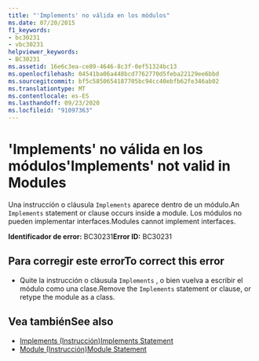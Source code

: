 ```yaml
---
title: "'Implements' no válida en los módulos"
ms.date: 07/20/2015
f1_keywords:
- bc30231
- vbc30231
helpviewer_keywords:
- BC30231
ms.assetid: 16e6c3ea-ce89-4646-8c3f-0ef51324bc13
ms.openlocfilehash: 04541ba06a448bcd7762770d5feba22129ee6bbd
ms.sourcegitcommit: bf5c5850654187705bc94cc40ebfb62fe346ab02
ms.translationtype: MT
ms.contentlocale: es-ES
ms.lasthandoff: 09/23/2020
ms.locfileid: "91097363"
---
```

# <a name="implements-not-valid-in-modules"></a><span data-ttu-id="426c7-102">'Implements' no válida en los módulos</span><span class="sxs-lookup"><span data-stu-id="426c7-102">'Implements' not valid in Modules</span></span>

<span data-ttu-id="426c7-103">Una instrucción o cláusula `Implements` aparece dentro de un módulo.</span><span class="sxs-lookup"><span data-stu-id="426c7-103">An `Implements` statement or clause occurs inside a module.</span></span> <span data-ttu-id="426c7-104">Los módulos no pueden implementar interfaces.</span><span class="sxs-lookup"><span data-stu-id="426c7-104">Modules cannot implement interfaces.</span></span>  
  
 <span data-ttu-id="426c7-105">**Identificador de error:** BC30231</span><span class="sxs-lookup"><span data-stu-id="426c7-105">**Error ID:** BC30231</span></span>  
  
## <a name="to-correct-this-error"></a><span data-ttu-id="426c7-106">Para corregir este error</span><span class="sxs-lookup"><span data-stu-id="426c7-106">To correct this error</span></span>  
  
- <span data-ttu-id="426c7-107">Quite la instrucción o cláusula `Implements` , o bien vuelva a escribir el módulo como una clase.</span><span class="sxs-lookup"><span data-stu-id="426c7-107">Remove the `Implements` statement or clause, or retype the module as a class.</span></span>  
  
## <a name="see-also"></a><span data-ttu-id="426c7-108">Vea también</span><span class="sxs-lookup"><span data-stu-id="426c7-108">See also</span></span>

- [<span data-ttu-id="426c7-109">Implements (Instrucción)</span><span class="sxs-lookup"><span data-stu-id="426c7-109">Implements Statement</span></span>](../language-reference/statements/implements-statement.md)
- [<span data-ttu-id="426c7-110">Module (Instrucción)</span><span class="sxs-lookup"><span data-stu-id="426c7-110">Module Statement</span></span>](../language-reference/statements/module-statement.md)
